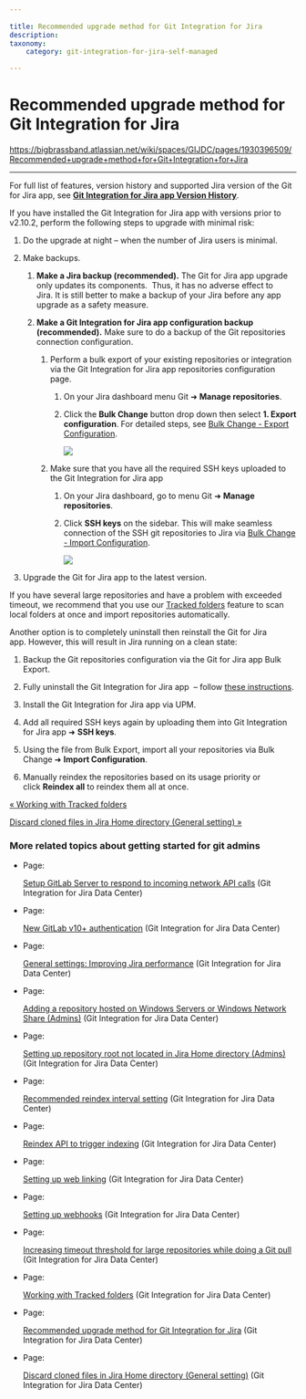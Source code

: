 ```yaml
---
 
title: Recommended upgrade method for Git Integration for Jira
description:
taxonomy:
    category: git-integration-for-jira-self-managed

---
```


# Recommended upgrade method for Git Integration for Jira

<https://bigbrassband.atlassian.net/wiki/spaces/GIJDC/pages/1930396509/Recommended+upgrade+method+for+Git+Integration+for+Jira>

* * *

For full list of features, version history and supported Jira version of the Git for Jira app, see [**Git Integration for Jira app Version History**](https://marketplace.atlassian.com/plugins/com.xiplink.jira.git.jira_git_plugin/versions).

  
If you have installed the Git Integration for Jira app with versions prior to v2.10.2, perform the following steps to upgrade with minimal risk:

1.  Do the upgrade at night – when the number of Jira users is minimal.
    
2.  Make backups.
    
    1.  **Make a Jira backup (recommended).** The Git for Jira app upgrade only updates its components.  Thus, it has no adverse effect to Jira. It is still better to make a backup of your Jira before any app upgrade as a safety measure.
        
    2.  **Make a Git Integration for Jira app configuration backup (recommended).** Make sure to do a backup of the Git repositories connection configuration.
        
        1.  Perform a bulk export of your existing repositories or integration via the Git Integration for Jira app repositories configuration page.
            
            1.  On your Jira dashboard menu Git ➜ **Manage repositories**.
                
            2.  Click the **Bulk Change** button drop down then select **1\. Export configuration**. For detailed steps, see [Bulk Change - Export Configuration](/wiki/spaces/GIJDC/pages/1930397830/Exporting+repository+configuration+via+Bulk+change).
                
                ![](https://bigbrassband.atlassian.net/wiki/download/attachments/1930396509/bulk-export-loc-test(c).png?version=1&modificationDate=1630642797003&cacheVersion=1&api=v2)
        2.  Make sure that you have all the required SSH keys uploaded to the Git Integration for Jira app
            
            1.  On your Jira dashboard, go to menu Git ➜ **Manage repositories**.
                
            2.  Click **SSH keys** on the sidebar. This will make seamless connection of the SSH git repositories to Jira via [Bulk Change - Import Configuration](/wiki/spaces/GIJDC/pages/1930397888/Import+existing+repositories+via+Bulk+change).
                
                ![](https://bigbrassband.atlassian.net/wiki/download/attachments/1930396509/add-ssh-key-loc-test(c).png?version=1&modificationDate=1630642797244&cacheVersion=1&api=v2)
3.  Upgrade the Git for Jira app to the latest version.  
    

If you have several large repositories and have a problem with exceeded timeout, we recommend that you use our [Tracked folders](/wiki/spaces/GIJDC/pages/91947120) feature to scan local folders at once and import repositories automatically.

Another option is to completely uninstall then reinstall the Git for Jira app. However, this will result in Jira running on a clean state:

1.  Backup the Git repositories configuration via the Git for Jira app Bulk Export.
    
2.  Fully uninstall the Git Integration for Jira app  – follow [these instructions](https://bigbrassband.atlassian.net/wiki/spaces/GIJDC/pages/91947236/Uninstall+and+Reinstall#UninstallandReinstall-uninstallapp).
    
3.  Install the Git Integration for Jira app via UPM.
    
4.  Add all required SSH keys again by uploading them into Git Integration for Jira app ➜ **SSH keys**.
    
5.  Using the file from Bulk Export, import all your repositories via Bulk Change ➜ **Import Configuration**.
    
6.  Manually reindex the repositories based on its usage priority or click **Reindex all** to reindex them all at once.
    

[« Working with Tracked folders](/wiki/spaces/GIJDC/pages/1930396479/Working+with+Tracked+folders)

[Discard cloned files in Jira Home directory (General setting) »](/wiki/spaces/GIJDC/pages/1930396547)

### More related topics about getting started for git admins

*   Page:
    
    [Setup GitLab Server to respond to incoming network API calls](/wiki/spaces/GIJDC/pages/1930396193/Setup+GitLab+Server+to+respond+to+incoming+network+API+calls) (Git Integration for Jira Data Center)
    
*   Page:
    
    [New GitLab v10+ authentication](/wiki/spaces/GIJDC/pages/1930396211) (Git Integration for Jira Data Center)
    
*   Page:
    
    [General settings: Improving Jira performance](/wiki/spaces/GIJDC/pages/1930396229/General+settings%3A+Improving+Jira+performance) (Git Integration for Jira Data Center)
    
*   Page:
    
    [Adding a repository hosted on Windows Servers or Windows Network Share (Admins)](/wiki/spaces/GIJDC/pages/1930396287) (Git Integration for Jira Data Center)
    
*   Page:
    
    [Setting up repository root not located in Jira Home directory (Admins)](/wiki/spaces/GIJDC/pages/1930396317) (Git Integration for Jira Data Center)
    
*   Page:
    
    [Recommended reindex interval setting](/wiki/spaces/GIJDC/pages/1930396353/Recommended+reindex+interval+setting) (Git Integration for Jira Data Center)
    
*   Page:
    
    [Reindex API to trigger indexing](/wiki/spaces/GIJDC/pages/1930396333/Reindex+API+to+trigger+indexing) (Git Integration for Jira Data Center)
    
*   Page:
    
    [Setting up web linking](/wiki/spaces/GIJDC/pages/1930396395/Setting+up+web+linking) (Git Integration for Jira Data Center)
    
*   Page:
    
    [Setting up webhooks](/wiki/spaces/GIJDC/pages/1930396415/Setting+up+webhooks) (Git Integration for Jira Data Center)
    
*   Page:
    
    [Increasing timeout threshold for large repositories while doing a Git pull](/wiki/spaces/GIJDC/pages/1930396447/Increasing+timeout+threshold+for+large+repositories+while+doing+a+Git+pull) (Git Integration for Jira Data Center)
    
*   Page:
    
    [Working with Tracked folders](/wiki/spaces/GIJDC/pages/1930396479/Working+with+Tracked+folders) (Git Integration for Jira Data Center)
    
*   Page:
    
    [Recommended upgrade method for Git Integration for Jira](/wiki/spaces/GIJDC/pages/1930396509/Recommended+upgrade+method+for+Git+Integration+for+Jira) (Git Integration for Jira Data Center)
    
*   Page:
    
    [Discard cloned files in Jira Home directory (General setting)](/wiki/spaces/GIJDC/pages/1930396547) (Git Integration for Jira Data Center)